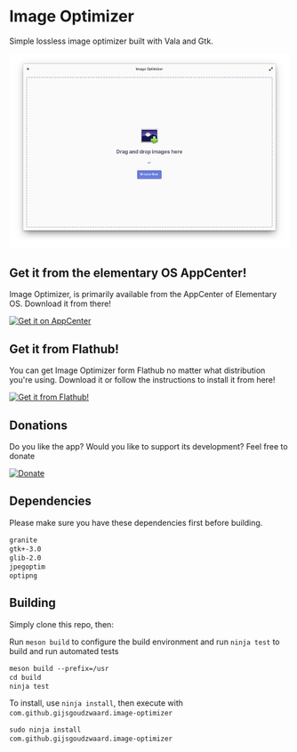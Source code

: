 # Image Optimizer
Simple lossless image optimizer built with Vala and Gtk.

![Screenshot](data/screenshots/welcome-screen.png)

## Get it from the elementary OS AppCenter!
Image Optimizer, is primarily available from the AppCenter of Elementary OS. Download it from there!

[![Get it on AppCenter](https://appcenter.elementary.io/badge.svg)](https://appcenter.elementary.io/com.github.gijsgoudzwaard.image-optimizer)

## Get it from Flathub!
You can get Image Optimizer form Flathub no matter what distribution you're using. Download it or follow the instructions to install it from here!

<a href="https://flathub.org/apps/details/com.github.gijsgoudzwaard.image-optimizer" target="_blank"><img src="https://flathub.org/assets/badges/flathub-badge-i-en.svg" width="160px" alt="Get it from Flathub!"></a>

## Donations
Do you like the app? Would you like to support its development? Feel free to donate

[![Donate](https://img.shields.io/badge/Donate-PayPal-green.svg)](https://paypal.me/gijsgoudzwaard)

## Dependencies

Please make sure you have these dependencies first before building.

```
granite
gtk+-3.0
glib-2.0
jpegoptim
optipng
```

## Building

Simply clone this repo, then:

Run `meson build` to configure the build environment and run `ninja test` to build and run automated tests

    meson build --prefix=/usr
    cd build
    ninja test

To install, use `ninja install`, then execute with `com.github.gijsgoudzwaard.image-optimizer`

    sudo ninja install
    com.github.gijsgoudzwaard.image-optimizer
